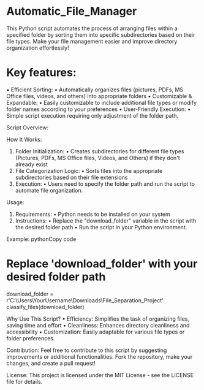# Automatic_File_Manager

This Python script automates the process of arranging files within a specified folder by sorting them into specific subdirectories based on their file types. Make your file management easier and improve directory organization effortlessly!

# Key features:
• Efficient Sorting:
• Automatically organizes files (pictures, PDFs, MS Office files, videos, and others) into appropriate folders
• Customizable & Expandable:
• Easily customizable to include additional file types or modify folder names according to your preferences
• User-Friendly Execution:
• Simple script execution requiring only adjustment of the folder path.

Script Overview:

How It Works:
1. Folder Initialization:
• Creates subdirectories for different file types (Pictures, PDFs, MS Office files, Videos, and Others) if they don't already exist
2. File Categorization Logic:
• Sorts files into the appropriate subdirectories based on their file extensions
3. Execution:
• Users need to specify the folder path and run the script to automate file organization.

Usage:
1. Requirements:
• Python needs to be installed on your system
2. Instructions:
• Replace the "download_folder" variable in the script with the desired folder path
• Run the script in your Python environment.

Example:
pythonCopy code
# Replace 'download_folder' with your desired folder path
download_folder = r'C:\\Users\\YourUsername\\Downloads\\File_Separation_Project'
classify_files(download_folder)

Why Use This Script?
• Efficiency: Simplifies the task of organizing files, saving time and effort
• Cleanliness: Enhances directory cleanliness and accessibility
• Customization: Easily adaptable for various file types or folder preferences.

Contribution:
Feel free to contribute to this script by suggesting improvements or additional functionalities. Fork the repository, make your changes, and create a pull request!

License:
This project is licensed under the MIT License - see the LICENSE file for details.

